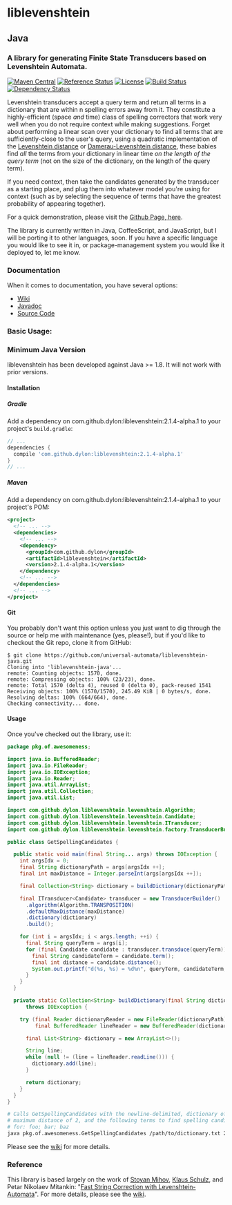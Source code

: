# liblevenshtein

## Java

### A library for generating Finite State Transducers based on Levenshtein Automata.

[![Maven Central](https://maven-badges.herokuapp.com/maven-central/com.github.dylon/liblevenshtein/badge.svg)](https://maven-badges.herokuapp.com/maven-central/com.github.dylon/liblevenshtein)
[![Reference Status](https://www.versioneye.com/java/com.github.dylon:liblevenshtein/reference_badge.svg)](https://www.versioneye.com/java/com.github.dylon:liblevenshtein/references)
[![License](https://img.shields.io/github/license/universal-automata/liblevenshtein-java.svg)](http://www.opensource.org/licenses/mit-license.php)
[![Build Status](https://travis-ci.org/universal-automata/liblevenshtein-java.svg?branch=master)](https://travis-ci.org/universal-automata/liblevenshtein-java)
[![Dependency Status](https://www.versioneye.com/user/projects/570345d4fcd19a0051853d99/badge.svg)](https://www.versioneye.com/user/projects/570345d4fcd19a0051853d99)

Levenshtein transducers accept a query term and return all terms in a
dictionary that are within n spelling errors away from it. They constitute a
highly-efficient (space _and_ time) class of spelling correctors that work very
well when you do not require context while making suggestions.  Forget about
performing a linear scan over your dictionary to find all terms that are
sufficiently-close to the user's query, using a quadratic implementation of the
[Levenshtein distance](https://en.wikipedia.org/wiki/Levenshtein_distance) or
[Damerau-Levenshtein
distance](https://en.wikipedia.org/wiki/Damerau%E2%80%93Levenshtein_distance),
these babies find _all_ the terms from your dictionary in linear time _on the
length of the query term_ (not on the size of the dictionary, on the length of
the query term).

If you need context, then take the candidates generated by the transducer as a
starting place, and plug them into whatever model you're using for context (such
as by selecting the sequence of terms that have the greatest probability of
appearing together).

For a quick demonstration, please visit the [Github Page,
here](http://universal-automata.github.io/liblevenshtein/).

The library is currently written in Java, CoffeeScript, and JavaScript, but I
will be porting it to other languages, soon.  If you have a specific language
you would like to see it in, or package-management system you would like it
deployed to, let me know.

### Documentation

When it comes to documentation, you have several options:
- [Wiki](https://github.com/universal-automata/liblevenshtein/wiki)
- [Javadoc](http://universal-automata.github.io/liblevenshtein/docs/javadoc/)
- [Source Code](https://github.com/universal-automata/liblevenshtein-java/tree/master/src)

### Basic Usage:

### Minimum Java Version

liblevenshtein has been developed against Java >= 1.8.  It will not work with prior versions.

#### Installation

##### Gradle

Add a dependency on com.github.dylon:liblevenshtein:2.1.4-alpha.1 to your project's <code>build.gradle</code>:

```groovy
// ...
dependencies {
  compile 'com.github.dylon:liblevenshtein:2.1.4-alpha.1'
}
// ...
```

##### Maven

Add a dependency on com.github.dylon:liblevenshtein:2.1.4-alpha.1 to your project's POM:

```xml
<project>
  <!-- ... -->
  <dependencies>
    <!-- ... -->
    <dependency>
      <groupId>com.github.dylon</groupId>
      <artifactId>liblevenshtein</artifactId>
      <version>2.1.4-alpha.1</version>
    </dependency>
    <!-- ... -->
  </dependencies>
  <!-- ... -->
</project>
```

#### Git

You probably don't want this option unless you just want to dig through the source or help me with maintenance (yes, please!), but if you'd like to checkout the Git repo, clone it from GitHub:

```
$ git clone https://github.com/universal-automata/liblevenshtein-java.git
Cloning into 'liblevenshtein-java'...
remote: Counting objects: 1570, done.
remote: Compressing objects: 100% (23/23), done.
remote: Total 1570 (delta 4), reused 0 (delta 0), pack-reused 1541
Receiving objects: 100% (1570/1570), 245.49 KiB | 0 bytes/s, done.
Resolving deltas: 100% (664/664), done.
Checking connectivity... done.
```

#### Usage

Once you've checked out the library, use it:

```java
package pkg.of.awesomeness;

import java.io.BufferedReader;
import java.io.FileReader;
import java.io.IOException;
import java.io.Reader;
import java.util.ArrayList;
import java.util.Collection;
import java.util.List;

import com.github.dylon.liblevenshtein.levenshtein.Algorithm;
import com.github.dylon.liblevenshtein.levenshtein.Candidate;
import com.github.dylon.liblevenshtein.levenshtein.ITransducer;
import com.github.dylon.liblevenshtein.levenshtein.factory.TransducerBuilder;

public class GetSpellingCandidates {

  public static void main(final String... args) throws IOException {
    int argsIdx = 0;
    final String dictionaryPath = args[argsIdx ++];
    final int maxDistance = Integer.parseInt(args[argsIdx ++]);

    final Collection<String> dictionary = buildDictionary(dictionaryPath);

    final ITransducer<Candidate> transducer = new TransducerBuilder()
      .algorithm(Algorithm.TRANSPOSITION)
      .defaultMaxDistance(maxDistance)
      .dictionary(dictionary)
      .build();

    for (int i = argsIdx; i < args.length; ++i) {
      final String queryTerm = args[i];
      for (final Candidate candidate : transducer.transduce(queryTerm)) {
        final String candidateTerm = candidate.term();
        final int distance = candidate.distance();
        System.out.printf("d(%s, %s) = %d%n", queryTerm, candidateTerm, distance);
      }
    }
  }

  private static Collection<String> buildDictionary(final String dictionaryPath)
      throws IOException {

    try (final Reader dictionaryReader = new FileReader(dictionaryPath);
         final BufferedReader lineReader = new BufferedReader(dictionaryReader)) {

      final List<String> dictionary = new ArrayList<>();

      String line;
      while (null != (line = lineReader.readLine())) {
        dictionary.add(line);
      }

      return dictionary;
    }
  }
}
```

```sh
# Calls GetSpellingCandidates with the newline-delimited, dictionary of terms, a
# maximum distance of 2, and the following terms to find spelling candidates
# for: foo; bar; baz
java pkg.of.awesomeness.GetSpellingCandidates /path/to/dictionary.txt 2 foo bar baz
```

Please see the [wiki](https://github.com/universal-automata/liblevenshtein/wiki) for more details.

### Reference

This library is based largely on the work of [Stoyan
Mihov](http://www.lml.bas.bg/~stoyan/), [Klaus
Schulz](http://www.cis.uni-muenchen.de/people/schulz.html), and Petar Nikolaev
Mitankin: "[Fast String Correction with
Levenshtein-Automata](http://citeseerx.ist.psu.edu/viewdoc/summary?doi=10.1.1.16.652
"Klaus Schulz and Stoyan Mihov (2002)")".  For more details, please see the
[wiki](https://github.com/universal-automata/liblevenshtein/wiki).
